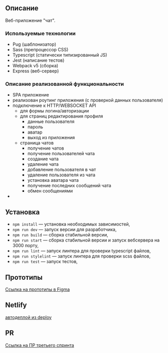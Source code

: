 ## Описание

Веб-приложение "чат".

### Используемые технологии
 - Pug (шаблонизатор)
 - Sass (препроцессор CSS)
 - Typescript (статически типизированный JS)
 - Jest (написание тестов)
 - Webpack v5 (сборка) 
 - Express (веб-сервер)
 
### Описание реализованной функциональности
 - SPA приложение
 - реализован роутинг приложения (с проверкой данных пользователя)
 - подключение к HTTP/WEBSOCKET API
   - для формы логина/авторизации
   - для страниц редактирования профиля
     - данные пользователя
     - пароль
     - аватар
     - выход из приложения
   - страница чатов
     - получение чатов
     - получение пользователей чата
     - создание чата
     - удаление чата
     - добавление пользователя в чат
     - удаление пользователя из чата
     - установка аватара чата
     - получение последних сообщений чата
     - обмен сообщениями
 - 

## Установка

- `npm install` — установка необходимых зависимостей,
- `npm run dev` — запуск версии для разработчика,
- `npm run build` — сборка стабильной версии,
- `npm run start` — сборка стабильной версии и запуск вебсервера на 3000 порту,
- `npm run lint` — запуск линтера для проверки typescript файлов,
- `npm run stylelint` — запуск линтера для проверки scss файлов,
- `npm run test` — запуск тестов,


## Прототипы

[Ссылка на прототипы в Figma](https://www.figma.com/file/8gnkzuXApabC9CMNaVN5E8/Chat-(Copy)?node-id=0%3A1)

## Netlify

[автодеплой из deploy](https://gallant-euclid-0ba5e8.netlify.app/)

## PR

[Ссылка на ПР третьего спринта](https://github.com/sergeev-leo/middle.messenger.praktikum.yandex/pull/3)
